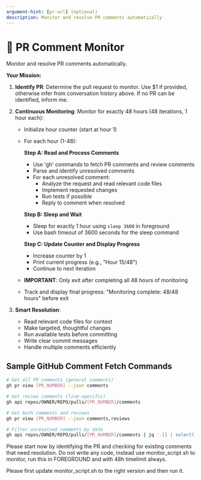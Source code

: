 ```yaml
---
argument-hint: [pr-url] (optional)
description: Monitor and resolve PR comments automatically
---
```


# 🔄 PR Comment Monitor

Monitor and resolve PR comments automatically.

**Your Mission:**
1. **Identify PR**: Determine the pull request to monitor. Use $1 if provided, otherwise infer from conversation history above. If no PR can be identified, inform me.

2. **Continuous Monitoring**: Monitor for exactly 48 hours (48 iterations, 1 hour each):
   - Initialize hour counter (start at hour 1)
   - For each hour (1-48):

     **Step A: Read and Process Comments**
     - Use 'gh' commands to fetch PR comments and review comments
     - Parse and identify unresolved comments
     - For each unresolved comment:
       - Analyze the request and read relevant code files
       - Implement requested changes
       - Run tests if possible
       - Reply to comment when resolved

     **Step B: Sleep and Wait**
     - Sleep for exactly 1 hour using `sleep 3600` in foreground
     - Use bash timeout of 3600 seconds for the sleep command

     **Step C: Update Counter and Display Progress**
     - Increase counter by 1
     - Print current progress (e.g., "Hour 15/48")
     - Continue to next iteration

   - **IMPORTANT**: Only exit after completing all 48 hours of monitoring
   - Track and display final progress: "Monitoring complete: 48/48 hours" before exit

3. **Smart Resolution**:
   - Read relevant code files for context
   - Make targeted, thoughtful changes
   - Run available tests before committing
   - Write clear commit messages
   - Handle multiple comments efficiently

## Sample GitHub Comment Fetch Commands

```bash
# Get all PR comments (general comments)
gh pr view [PR_NUMBER] --json comments

# Get review comments (line-specific)
gh api repos/OWNER/REPO/pulls/[PR_NUMBER]/comments

# Get both comments and reviews
gh pr view [PR_NUMBER] --json comments,reviews

# Filter unresolved comments by date
gh api repos/OWNER/REPO/pulls/[PR_NUMBER]/comments | jq '.[] | select(.created_at > "2025-01-01T00:00:00Z")'
```

Please start now by identifying the PR and checking for existing comments that need resolution. Do not write any code, instead use monitor_script.sh to monitor, run this in FOREGROUND and with 48h timelimit always.

Please first update monitor_script.sh to the right version and then run it.